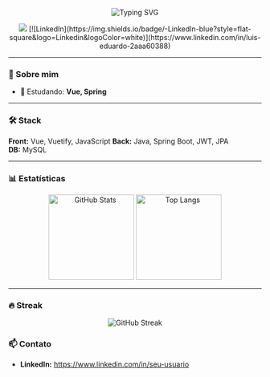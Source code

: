 
<!-- Título com efeito de digitação -->
<p align="center">
  <img src="https://readme-typing-svg.demolab.com?font=JetBrains+Mono&size=26&pause=1200&center=true&vCenter=true&width=800&lines=Luis+Eduardo;Desenvolvedor+%7C+Apaixonado+por+Open+Source;Bem-vindo+ao+meu+GitHub+%F0%9F%91%8B" alt="Typing SVG" />
</p>

<!-- Badges rápidos -->
<p align="center">
  <a href="https://github.com/devtuca"><img src="https://img.shields.io/badge/Follow-@devtuca-black?logo=github"></a>
  [![LinkedIn](https://img.shields.io/badge/-LinkedIn-blue?style=flat-square&logo=Linkedin&logoColor=white)](https://www.linkedin.com/in/luis-eduardo-2aaa60388)

 
</p>

---

### 👋 Sobre mim
- 🌱 Estudando: **Vue, Spring**

---

### 🛠️ Stack
**Front:** Vue, Vuetify, JavaScript
**Back:** Java, Spring Boot, JWT, JPA  
**DB:** MySQL

---

### 📊 Estatísticas
<p align="center">
  <img height="170" src="https://github-readme-stats.vercel.app/api?username=devtuca&show_icons=true&theme=radical&hide_title=true" alt="GitHub Stats" />
  <img height="170" src="https://github-readme-stats.vercel.app/api/top-langs/?username=devtuca&layout=compact&theme=radical&langs_count=8" alt="Top Langs" />
</p>

---

### 🔥 Streak
<p align="center">
  <img src="https://streak-stats.demolab.com?user=devtuca&theme=radical&hide_border=true" alt="GitHub Streak" />
</p>


### 📫 Contato
- **LinkedIn:** [https://www.linkedin.com/in/seu-usuario  ](https://www.linkedin.com/in/luis-eduardo-50765a382/)

